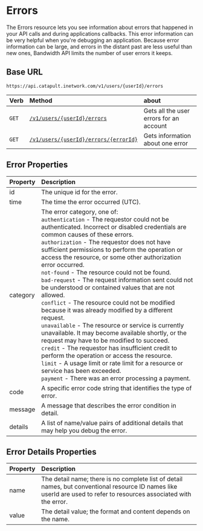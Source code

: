 # Errors
The Errors resource lets you see information about errors that happened in your API calls and during applications callbacks. This error information can be very helpful when you're debugging an application. Because error information can be large, and errors in the distant past are less useful than new ones, Bandwidth API limits the number of user errors it keeps.

## Base URL

`https://api.catapult.inetwork.com/v1/users/{userId}/errors`

| Verb                         | Method                                                       | about                                   |
|:-----------------------------|:-------------------------------------------------------------|:----------------------------------------|
| <code class="get">GET</code> | [`/v1/users/{userId}/errors`](getErrors.md)                  | Gets all the user errors for an account |
| <code class="get">GET</code> | [`/v1/users/{userId}/errors/{errorId}`](getErrorsErrorId.md) | Gets information about one error        |

## Error Properties

| Property | Description                                                                                                                                                                                                                                                                                                                                                                                                                                                                                                                                                                                                                                                                                                                                                                                                                                                                                                                                                                                                                         |
|:---------|:------------------------------------------------------------------------------------------------------------------------------------------------------------------------------------------------------------------------------------------------------------------------------------------------------------------------------------------------------------------------------------------------------------------------------------------------------------------------------------------------------------------------------------------------------------------------------------------------------------------------------------------------------------------------------------------------------------------------------------------------------------------------------------------------------------------------------------------------------------------------------------------------------------------------------------------------------------------------------------------------------------------------------------|
| id       | The unique id for the error.                                                                                                                                                                                                                                                                                                                                                                                                                                                                                                                                                                                                                                                                                                                                                                                                                                                                                                                                                                                                        |
| time     | The time the error occurred (UTC).                                                                                                                                                                                                                                                                                                                                                                                                                                                                                                                                                                                                                                                                                                                                                                                                                                                                                                                                                                                                  |
| category | The error category, one of:<br>`authentication` - The requestor could not be authenticated. Incorrect or disabled credentials are common causes of these errors. <br>`authorization` - The requestor does not have sufficient permissions to perform the operation or access the resource, or some other authorization error occurred.<br> `not-found` - The resource could not be found. <br>`bad-request` - The request information sent could not be understood or contained values that are not allowed.<br>`conflict` - The resource could not be modified because it was already modified by a different request.<br>`unavailable` - The resource or service is currently unavailable. It may become available shortly, or the request may have to be modified to succeed.<br>`credit` - The requestor has insufficient credit to perform the operation or access the resource.<br>`limit` - A usage limit or rate limit for a resource or service has been exceeded.<br>`payment` - There was an error processing a payment. |
| code     | A specific error code string that identifies the type of error.                                                                                                                                                                                                                                                                                                                                                                                                                                                                                                                                                                                                                                                                                                                                                                                                                                                                                                                                                                     |
| message  | A message that describes the error condition in detail.                                                                                                                                                                                                                                                                                                                                                                                                                                                                                                                                                                                                                                                                                                                                                                                                                                                                                                                                                                             |
| details  | A list of name/value pairs of additional details that may help you debug the error.                                                                                                                                                                                                                                                                                                                                                                                                                                                                                                                                                                                                                                                                                                                                                                                                                                                                                                                                                 |

## Error Details Properties
| Property | Description                                                                                                                                                          |
|:---------|:---------------------------------------------------------------------------------------------------------------------------------------------------------------------|
| name     | The detail name; there is no complete list of detail names, but conventional resource ID names like userId are used to refer to resources associated with the error. |
| value    | The detail value; the format and content depends on the name.                                                                                                        |
